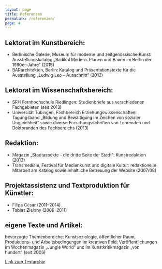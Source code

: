 ```yaml
---
layout: page
title: Referenzen
permalink: /referenzen/
page: 4
---
```



## Lektorat im Kunstbereich:

* Berlinische Galerie, Museum für moderne und zeitgenössische Kunst: Ausstellungskatalog „Radikal Modern. Planen und Bauen im Berlin der 1960er-Jahre“ (2015)
* BARarchitekten, Berlin: Katalog und Präsentationstexte für die Ausstellung „Ludwig Leo – Ausschnitt“ (2013)

## Lektorat im Wissenschaftsbereich:
- SRH Fernhochschule Riedlingen: Studienbriefe aus verschiedenen Fachgebieten (seit 2013)
- Universität Tübingen, Fachbereich Erziehungswissenschaften: Tagungsband „Bildung und Bewältigung im Zeichen von sozialer Ungleichheit“ sowie diverse Forschungsschriften von Lehrenden und Doktoranden des Fachbereichs (2013)

## Redaktion:
- Magazin „Stadtaspekte – die dritte Seite der Stadt“: Kunstredaktion (2013)
- Transmediale, Festival für Medienkunst und digitale Kultur: redaktionelle Mitarbeit am Katalog sowie inhaltliche Betreuung der Website (2007/08)

## Projektassistenz und Textproduktion für Künstler:

- Filipa César (2011–2014)
- Tobias Zielony (2009–2011)

## eigene Texte und Artikel:
bevorzugte Themenbereiche: Kunstsoziologie, öffentlicher Raum, Produktions- und Arbeitsbedingungen im kreativen Feld; Veröffentlichungen im Wochenmagazin „Jungle World“ und im Kunstkritikmagazin „von hundert“ (seit 2006)

[Link zum Textarchiv]( http://trafo-m.de/dianaartus/?page_id=34)
